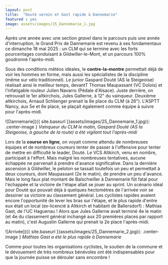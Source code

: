 ```yaml
---
layout: post
title:  "Douté serein et Gast rapide à Dannemarie"
featured : yes
image: assets/images/25_Dannemarie_1.jpg
---
```


Après une année avec une section _gravel_ dans le parcours puis une année d'interruption, le Grand Prix de Dannemarie est revenu à ses fondamentaux ce dimanche 18 mai 2025 : un CLM qui se termine avec les forts pourcentages conduisant à Gildwiller-le-Mont, et un parcours 100% goudronné l'après-midi.

Sous des conditions météos idéales, le **contre-la-montre** permettait déjà de voir les hommes en forme, mais aussi les spécialistes de la discipline (même sur vélo traditionnel). Le junior Gaspard Douté (AS la Steigeoise) réalisait ainsi le meilleur temps, devantT Thomas Maupassant (VC Dolois) et l'infatigable rouleur Julien Navarro (Pédale d'Alsace). Juste derrière, on retrouvait le 1er altkirchois, Jules Gallerne, à 12" du vainqueur. Deuxième altkirchois, Arnaud Schlienger prenait la 8e place du CLM (à 26"). L'ASPTT Nancy, aux 5e et 6e place, se plaçait également comme équipe à suivre pour l'après-midi.

![Dannemarie]({{ site.baseurl }}assets/images/25_Dannemarie_1.jpg){: .center-image }
_Vainqueur du CLM le matin, Gaspard Douté (AS la Steigeoise, à gauche de la route) a été vigilant tout l'après-midi_

Lors de la **course en ligne**, on voyait comme attendu de nombreuses équipes et de nombreux coureurs tenter de passer à l'offensive pour tenter de mettre en difficulté le leader, Douté. Le VCS Altkirch, venu en nombre, participait à l'effort. Mais malgré les nombreuses tentatives, aucune échappée ne parvenait à prendre d'avance significative. Dans la dernière ascension à Gildwiller, le peloton se tassait toutefois un peu et permettait à deux coureurs, dont Maupassant (2e le matin), de prendre un peu d'avance. Mais le long faux plat montant de Balschwiller à Dannemarie fût fatal pour l'échappée et la victoire de l'étape allait se jouer au sprint. Un scénario idéal pour Douté qui pouvait déjà à quelques hectomètres de l'arrivée voir se dessiner sa victoire au classement général. Les cyclistes rapides avaient encore l'opportunité de lever les bras sur l'étape, et le plus rapide d'entre eux était un local (ex-licencié à Altkirch et habitant de Ballersdorf) : Mathias Gast, de l'UC Haguenau ! Alors que Jules Gallerne avait terminé 4e le matin (et 4e du classement général inchangé aux 20 premières places par rapport au matin), c'est Augustin Gallerne qui prenait la 2e place l'après-midi.

![Arrivée]({{ site.baseurl }}assets/images/25_Dannemarie_2.jpg){: .center-image }
_Mathias Gast a été le plus rapide à Dannemarie_

Comme pour toutes les organisations cyclistes, le soutien de la commune et le dévouement de très nombreux bénévoles ont été indispensables pour que la journée puisse se dérouler sans encombre !











